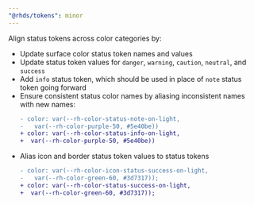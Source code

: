 ```yaml
---
"@rhds/tokens": minor
---
```


Align status tokens across color categories by:

- Update surface color status token names and values
- Update status token values for `danger`, `warning`, `caution`, `neutral`, and `success`
- Add `info` status token, which should be used in place of `note` status token going forward
- Ensure consistent status color names by aliasing inconsistent names with new names:  
  ```diff
  - color: var(--rh-color-status-note-on-light,
  -   var(--rh-color-purple-50, #5e40be))
  + color: var(--rh-color-status-info-on-light,
  +  var(--rh-color-purple-50, #5e40be))
  ```
- Alias icon and border status token values to status tokens  
  ```diff
  - color: var(--rh-color-icon-status-success-on-light,
  -   var(--rh-color-green-60, #3d7317));
  + color: var(--rh-color-status-success-on-light,
  +  var(--rh-color-green-60, #3d7317));
  ```
